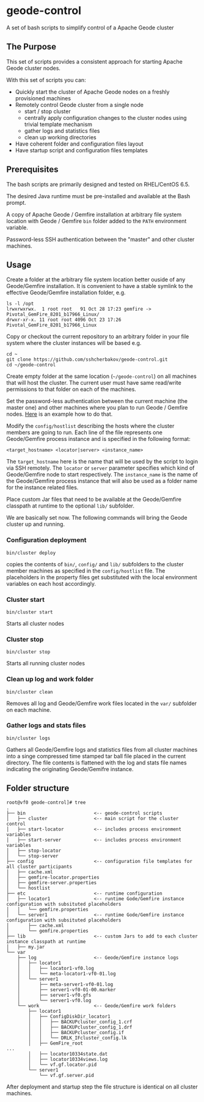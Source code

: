 # geode-control
A set of bash scripts to simplify control of a Apache Geode cluster

## The Purpose

This set of scripts provides a consistent approach for starting Apache Geode cluster nodes.

With this set of scripts you can:

* Quickly start the cluster of Apache Geode nodes on a freshly provisioned machines
* Remotely control Geode cluster from a single node
	- start / stop cluster
	- centrally apply configuration changes to the cluster nodes using trivial template mechanism
	- gather logs and statistics files
	- clean up working directories
* Have coherent folder and configuration files layout
* Have startup script and configuration files templates


## Prerequisites

The bash scripts are primarily designed and tested on RHEL/CentOS 6.5.

The desired Java runtime must be pre-installed and available at the Bash prompt.

A copy of Apache Geode / Gemfire installation at arbitrary file system location with Geode / Gemfire `bin`
folder added to the `PATH` environment variable.

Password-less SSH authentication between the "master" and other cluster machines.

## Usage

Create a folder at the arbitrary file system location better ouside of any Geode/Gemfire installation.
It is convenient to have a stable symlink to the effective Geode/Gemfire installation folder, e.g.
````
ls -l /opt
lrwxrwxrwx.  1 root root   91 Oct 28 17:23 gemfire -> Pivotal_GemFire_8201_b17966_Linux/
drwxr-xr-x. 11 root root 4096 Oct 23 17:26 Pivotal_GemFire_8201_b17966_Linux
````

Copy or checkout the current repository to an arbitrary folder in your file system where the cluster instances 
will be based e.g.
````
cd ~
git clone https://github.com/sshcherbakov/geode-control.git
cd ~/geode-control
````

Create empty folder at the same location (`~/geode-control`) on all machines that will host the cluster.
The current user must have same read/write permissions to that folder on each of the machines.

Set the password-less authentication between the current machine (the master one) and other machines where you 
plan to run Geode / Gemfire nodes. [Here](http://hortonworks.com/kb/generating-ssh-keys-for-passwordless-login/) is an example how to do that.

Modify the `config/hostlist` describing the hosts where the cluster members are going to run. Each line of the file represents one Geode/Gemfire process instance and is specified in the following format:
````
<target_hostname> <locator|server> <instance_name> 
````

The `target_hostname` here is the name that will be used by the script to login via SSH remotely.
The `locator` or `server` parameter specifies which kind of Geode/Gemfire node to start respectively.
The `instance_name` is the name of the Geode/Gemfire process instance that will also be used as a folder name for the
instance related files.


Place custom Jar files that need to be available at the Geode/Gemfire classpath at runtime to the optional `lib/` subfolder.

We are basically set now. The following commands will bring the Geode cluster up and running.

### Configuration deployment

````
bin/cluster deploy
````
copies the contents of `bin/`, `config/` and `lib/` subfolders to the cluster member machines as specified in the `config/hostlist` file.
The placeholders in the property files get substituted with the local environment variables on each host accordingly.

### Cluster start

````
bin/cluster start
````

Starts all cluster nodes


### Cluster stop

````
bin/cluster stop
````

Starts all running cluster nodes

### Clean up log and work folder

````
bin/cluster clean
````

Removes all log and Geode/Gemfire work files located in the `var/` subfolder on each machine.


### Gather logs and stats files

````
bin/cluster logs
````

Gathers all Geode/Gemfire logs and statistics files from all cluster machines into a singe compressed time stamped tar ball file
placed in the current directory. The file contents is flattened with the log and stats file names indicating the originating Geode/Gemifre instance.



## Folder structure
````
root@vf0 geode-control]# tree
.
├── bin 						<-- geode-control scripts
│   ├── cluster 				<-- main script for the cluster control
│   ├── start-locator 			<-- includes process environment variables
│   ├── start-server 			<-- includes process environment variables
│   ├── stop-locator
│   └── stop-server
├── config 						<-- configuration file templates for all cluster participants
│   ├── cache.xml
│   ├── gemfire-locator.properties
│   ├── gemfire-server.properties
│   └── hostlist
├── etc 						<-- runtime configuration
│   ├── locator1 				<-- runtime Gode/Gemfire instance configuration with subsituted placeholders
│   │   └── gemfire.properties
│   └── server1 				<-- runtime Gode/Gemfire instance configuration with subsituted placeholders
│       ├── cache.xml
│       └── gemfire.properties
├── lib 						<-- custom Jars to add to each cluster instance classpath at runtime
│   ├── my.jar
└── var
    ├── log 					<-- Geode/Gemfire instance logs
    │   ├── locator1
    │   │   ├── locator1-vf0.log
    │   │   └── meta-locator1-vf0-01.log
    │   └── server1
    │       ├── meta-server1-vf0-01.log
    │       ├── server1-vf0-01-00.marker
    │       ├── server1-vf0.gfs
    │       └── server1-vf0.log
    └── work 					<-- Geode/Gemfire work folders
        ├── locator1
        │   ├── ConfigDiskDir_locator1
        │   │   ├── BACKUPcluster_config_1.crf
        │   │   ├── BACKUPcluster_config_1.drf
        │   │   ├── BACKUPcluster_config.if
        │   │   └── DRLK_IFcluster_config.lk
        │   ├── GemFire_root
...
        │   ├── locator10334state.dat
        │   ├── locator10334views.log
        │   └── vf.gf.locator.pid
        └── server1
            └── vf.gf.server.pid
````

After deployment and startup step the file structure is identical on all cluster machines.

